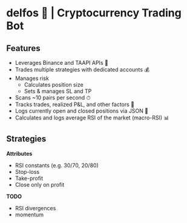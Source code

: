 # delfos 🔮 | Cryptocurrency Trading Bot

## Features
- Leverages Binance and TAAPI APIs 🔌
- Trades multiple strategies with dedicated accounts 💰
- Manages risk
    - Calculates position size
    - Sets & manages SL and TP
- Scans ~10 pairs per second ⏱
- Tracks trades, realized P&L, and other factors 📐
- Logs currently open and closed positions via JSON 💾
- Calculates and logs average RSI of the market (macro-RSI) 📊

## Strategies

**Attributes**
- RSI constants (e.g. 30/70, 20/80)
- Stop-loss
- Take-profit
- Close only on profit

**TODO**
- RSI divergences
- momentum